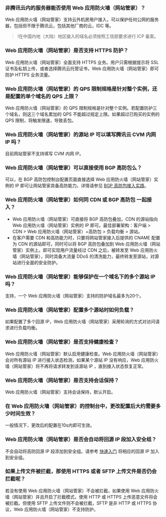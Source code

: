 ### 非腾讯云内的服务器能否使用 Web 应用防火墙（网站管家）？

 Web 应用防火墙（网站管家）支持云外机房用户接入，可以保护任何公网的服务器，包括但不限于腾讯云，包括其他厂商的云，IDC 等。 
>!在中国内地（大陆）地区接入的域名必须按照工信部要求进行 ICP 备案。

### Web 应用防火墙（网站管家）是否支持 HTTPS 防护？

Web 应用防火墙（网站管家）全面支持 HTTPS 业务。用户只需根据提示将 SSL 证书及私钥上传，或者选择腾讯云托管证书，Web 应用防火墙（网站管家）即可防护 HTTPS 业务流量。

### Web 应用防火墙（网站管家）的 QPS 限制规格是针对整个实例，还是配置的单个域名的 QPS 上限？
Web 应用防火墙（网站管家）的 QPS 限制规格是针对整个实例。若配置防护三个域名，则这三个域名累加的 QPS 不能超过规定上限。如果超过已购买的实例的 QPS 限制，将触发限速，导致丢包。

### Web 应用防火墙（网站管家）的源站 IP 可以填写腾讯云 CVM 内网 IP 吗？
目前网站管家不支持填写 CVM 内网 IP。

### Web 应用防火墙（网站管家）可以直接使用 BGP 高防包么？
可以，在 BGP 高防包控制台配置页面直接选择 Web 应用防火墙（网站管家）实例的 IP 即可让网站管家具备高防能力。详情请参见 [BGP 高防包接入实践](https://cloud.tencent.com/document/product/1021/31496)。

### Web 应用防火墙（网站管家）如何同 CDN 或 BGP 高防包 一起接入？
- Web 应用防火墙（网站管家）可直接将 BGP 高防包叠加，CDN 的源站指向 Web 应用防火墙（网站管家）实例的 IP 即可。最佳部署架构：客户端 > CDN > Web 应用防火墙（网站管家）+高防包 > 负载均衡 > 源站。
- 在客户需要 CDN 和高防能力时，只要将网站管家接入后提供的 CNAME 配置为 CDN 的源站即可，同时可以将 BGP 高防包叠加到 Web 应用防火墙（网站管家）实例上。即可实现用户流量经过 CDN 之后，被转发至 Web 应用防火墙（网站管家），同时具备大流量 DDoS 的清洗能力，最终转发至源站，对源站进行全面的安全防护。

### Web 应用防火墙（网站管家）能够保护在一个域名下的多个源站 IP 吗？
支持，一个 Web 应用防火墙（网站管家）支持的防护域名最多为20个。

### Web 应用防火墙（网站管家）配置多个源站时如何负载？
如果配置了多个回源 IP，Web 应用防火墙（网站管家）采用轮询的方式对访问请求进行负载均衡。

### Web 应用防火墙（网站管家）是否支持健康检查？
Web 应用防火墙（网站管家）默认启用健康检查。Web 应用防火墙（网站管家）会对所有源站 IP 进行接入状态检测，如果某个源站 IP 没有响应，Web 应用防火墙（网站管家）将不再将请求转发到该源站 IP ，直到接入状态恢复正常。

### Web 应用防火墙（网站管家）是否支持会话保持？
Web 应用防火墙（网站管家）支持会话保持，默认开启。

### 在 Web 应用防火墙（网站管家）的控制台中，更改配置后大约需要多少时间生效？

一般情况下，更改后的配置在10s内即可生效。

### Web 应用防火墙（网站管家）是否会自动将回源 IP 段加入安全组？

不会自动将高防回源 IP 段添加到安全组。请参考 [快速入门](https://cloud.tencent.com/document/product/627/18635) 将相应的回源 IP 加入到安全组。

### 如果上传文件被拦截，那使用 HTTPS 或者 SFTP 上传文件是否仍会拦截呢？

若没有使用 Web 应用防火墙（网站管家）不会被拦截，如果使用 Web 应用防火墙（网站管家）并且开启了拦截模式，使用 HTTP 或 HTTPS 上传恶意文件将会被拦截。但使用 SFTP 上传文件则不会被拦截，SFTP 是非 HTTP 或 HTTPS 协议，Web 应用防火墙（网站管家）不支持防护。
